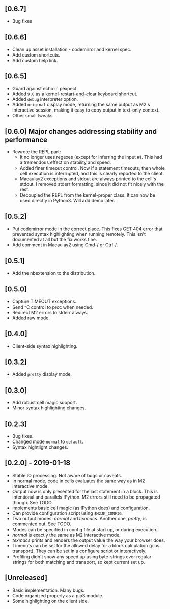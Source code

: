## [0.6.7]
- Bug fixes

## [0.6.6]
- Clean up asset installation - codemirror and kernel spec.
- Add custom shortcuts.
- Add custom help link.

## [0.6.5]
- Guard against echo in pexpect.
- Added `9,0` as a kernel-restart-and-clear keyboard shortcut.
- Added `debug` interpreter option.
- Added `original` display mode, returning the same output as M2's interactive session,
  making it easy to copy output in text-only context.
- Other small tweaks.

## [0.6.0] Major changes addressing stability and performance
- Rewrote the REPL part:
    * It no longer uses regexes (except for inferring the input \#).
      This had a tremendous effect on stability and speed.
    * Added finer timeout control.
      Now if a statement timeouts, then whole cell execution is interrupted,
      and this is clearly reported to the client.
    * Macaulay2 exceptions and stdout are always printed to the cell's stdout.
      I removed stderr formatting, since it did not fit nicely with the rest.
    * Decoupled the REPL from the kernel-proper class.
      It can now be used directly in Python3. Will add demo later.

## [0.5.2]
- Put codemirror mode in the correct place.
  This fixes GET 404 error that prevented syntax highlighting when running remotely.
  This isn't documented at all but the fix works fine.
- Add comment in Macaulay2 using Cmd-/ or Ctrl-/.

## [0.5.1]
- Add the nbextension to the distribution.

## [0.5.0]
- Capture TIMEOUT exceptions.
- Send ^C control to proc when needed.
- Redirect M2 errors to stderr always.
- Added raw mode.

## [0.4.0]
- Client-side syntax highlighting.

## [0.3.2]
- Added `pretty` display mode.

## [0.3.0] 
- Add robust cell magic support.
- Minor syntax highlighting changes.

## [0.2.3]
- Bug fixes.
- Changed mode `normal` to `default`.
- Syntax hightlight changes.

## [0.2.0] - 2019-01-18
- Stable IO processing. Not aware of bugs or caveats.
- In normal mode, code in cells evaluates the same way as in M2 interactive mode.
- Output now is only presented for the last statement in a block.
  This is intentional and parallels IPython.
  M2 errors still need to be propagated though. See TODO.
- Implements basic cell magic (as IPython does) and configuration.
- Can provide configuration script using `$M2JK_CONFIG`.
- Two output modes: *normal* and *texmacs*. Another one, *pretty*, is commented out. See TODO.
- Modes can be specified in config file at start up, or during execution.
- *normal* is exactly the same as M2 interactive mode.
- *texmacs* prints and renders the output value the way your browser does.
- Timeouts can be set for the allowed delay for a block calculation (plus transport).
  They can be set in a configure script or interactively.
- Profiling didn't show any speed up using byte-strings over regular strings for 
  both matching and transport, so kept current set up.

## [Unreleased]
- Basic implementation. Many bugs.
- Code organized properly as a pip3 module.
- Some highlighting on the client side.
